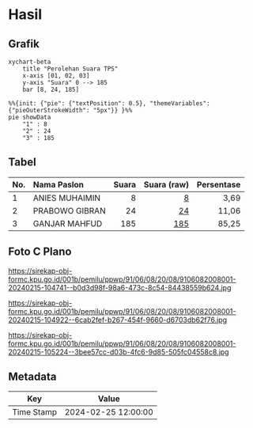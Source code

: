 # Hasil

## Grafik

```mermaid
xychart-beta
    title "Perolehan Suara TPS"
    x-axis [01, 02, 03]
    y-axis "Suara" 0 --> 185
    bar [8, 24, 185]
```

```mermaid
%%{init: {"pie": {"textPosition": 0.5}, "themeVariables": {"pieOuterStrokeWidth": "5px"}} }%%
pie showData
    "1" : 8
    "2" : 24
    "3" : 185
```

## Tabel

| No. | Nama Paslon    | Suara | Suara (raw) | Persentase |
|:--- |:-------------- | -----:| -----------:| ----------:|
| 1   | ANIES MUHAIMIN | 8     | [8][p-1]    | 3,69       |
| 2   | PRABOWO GIBRAN | 24    | [24][p-2]   | 11,06      |
| 3   | GANJAR MAHFUD  | 185   | [185][p-3]  | 85,25      |


[p-1]: https://github.com/gigit-pemilu/pemilu-2024-91-papua/blob/main/pilpres/hitung-suara/sub/91-papua/sub/06-biak-numfor/sub/08-biak-barat/sub/2008-wasyai/sub/001-tps/sub/paslon-1.txt
[p-2]: https://github.com/gigit-pemilu/pemilu-2024-91-papua/blob/main/pilpres/hitung-suara/sub/91-papua/sub/06-biak-numfor/sub/08-biak-barat/sub/2008-wasyai/sub/001-tps/sub/paslon-2.txt
[p-3]: https://github.com/gigit-pemilu/pemilu-2024-91-papua/blob/main/pilpres/hitung-suara/sub/91-papua/sub/06-biak-numfor/sub/08-biak-barat/sub/2008-wasyai/sub/001-tps/sub/paslon-3.txt

## Foto C Plano

https://sirekap-obj-formc.kpu.go.id/001b/pemilu/ppwp/91/06/08/20/08/9106082008001-20240215-104741--b0d3d98f-98a6-473c-8c54-84438559b624.jpg

https://sirekap-obj-formc.kpu.go.id/001b/pemilu/ppwp/91/06/08/20/08/9106082008001-20240215-104922--6cab2fef-b267-454f-9660-d6703db62f76.jpg

https://sirekap-obj-formc.kpu.go.id/001b/pemilu/ppwp/91/06/08/20/08/9106082008001-20240215-105224--3bee57cc-d03b-4fc6-9d85-505fc04558c8.jpg


## Metadata

| Key        | Value               |
| ---------- | ------------------- |
| Time Stamp | 2024-02-25 12:00:00 |



